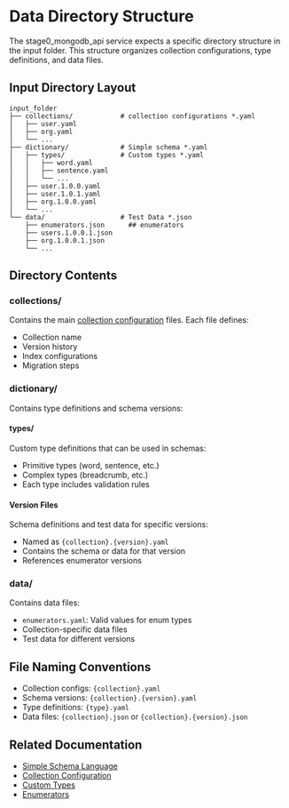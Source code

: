 # Data Directory Structure

The stage0_mongodb_api service expects a specific directory structure in the input folder. This structure organizes collection configurations, type definitions, and data files.

## Input Directory Layout

```
input_folder
├── collections/            # collection configurations *.yaml
│   ├── user.yaml
│   ├── org.yaml
│   └── ...
├── dictionary/             # Simple schema *.yaml
│   ├── types/              # Custom types *.yaml
│   │   ├── word.yaml
│   │   ├── sentence.yaml
│   │   └── ...
│   ├── user.1.0.0.yaml        
│   ├── user.1.0.1.yaml        
│   ├── org.1.0.0.yaml        
│   └── ...
└── data/                   # Test Data *.json
    ├── enumerators.json      ## enumerators 
    ├── users.1.0.0.1.json        
    ├── org.1.0.0.1.json        
    └── ...
```

## Directory Contents

### collections/
Contains the main [collection configuration](./collection_config.md) files. Each file defines:
- Collection name
- Version history
- Index configurations
- Migration steps

### dictionary/
Contains type definitions and schema versions:

#### types/
Custom type definitions that can be used in schemas:
- Primitive types (word, sentence, etc.)
- Complex types (breadcrumb, etc.)
- Each type includes validation rules

#### Version Files
Schema definitions and test data for specific versions:
- Named as `{collection}.{version}.yaml`
- Contains the schema or data for that version
- References enumerator versions

### data/
Contains data files:
- `enumerators.yaml`: Valid values for enum types
- Collection-specific data files
- Test data for different versions

## File Naming Conventions

- Collection configs: `{collection}.yaml`
- Schema versions: `{collection}.{version}.yaml`
- Type definitions: `{type}.yaml`
- Data files: `{collection}.json` or `{collection}.{version}.json` 

## Related Documentation
- [Simple Schema Language](./schema.md)
- [Collection Configuration](./collection_config.md)
- [Custom Types](./types.md)
- [Enumerators](./enumerators.md) 